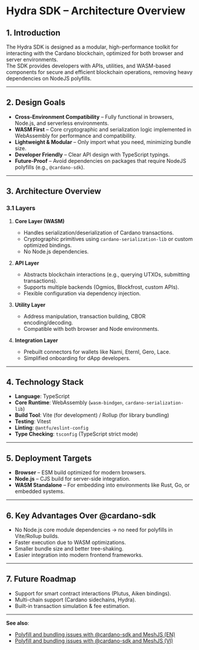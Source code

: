 # Hydra SDK – Architecture Overview

## 1. Introduction
The Hydra SDK is designed as a modular, high-performance toolkit for interacting with the Cardano blockchain, optimized for both browser and server environments.  
The SDK provides developers with APIs, utilities, and WASM-based components for secure and efficient blockchain operations, removing heavy dependencies on NodeJS polyfills.

---

## 2. Design Goals
- **Cross-Environment Compatibility** – Fully functional in browsers, Node.js, and serverless environments.
- **WASM First** – Core cryptographic and serialization logic implemented in WebAssembly for performance and compatibility.
- **Lightweight & Modular** – Only import what you need, minimizing bundle size.
- **Developer Friendly** – Clear API design with TypeScript typings.
- **Future-Proof** – Avoid dependencies on packages that require NodeJS polyfills (e.g., `@cardano-sdk`).

---

## 3. Architecture Overview

### 3.1 Layers
1. **Core Layer (WASM)**
   - Handles serialization/deserialization of Cardano transactions.
   - Cryptographic primitives using `cardano-serialization-lib` or custom optimized bindings.
   - No Node.js dependencies.

2. **API Layer**
   - Abstracts blockchain interactions (e.g., querying UTXOs, submitting transactions).
   - Supports multiple backends (Ogmios, Blockfrost, custom APIs).
   - Flexible configuration via dependency injection.

3. **Utility Layer**
   - Address manipulation, transaction building, CBOR encoding/decoding.
   - Compatible with both browser and Node environments.

4. **Integration Layer**
   - Prebuilt connectors for wallets like Nami, Eternl, Gero, Lace.
   - Simplified onboarding for dApp developers.

---

## 4. Technology Stack
- **Language**: TypeScript
- **Core Runtime**: WebAssembly (`wasm-bindgen`, `cardano-serialization-lib`)
- **Build Tool**: Vite (for development) / Rollup (for library bundling)
- **Testing**: Vitest
- **Linting**: `@antfu/eslint-config`
- **Type Checking**: `tsconfig` (TypeScript strict mode)

---

## 5. Deployment Targets
- **Browser** – ESM build optimized for modern browsers.
- **Node.js** – CJS build for server-side integration.
- **WASM Standalone** – For embedding into environments like Rust, Go, or embedded systems.

---

## 6. Key Advantages Over @cardano-sdk
- No Node.js core module dependencies → no need for polyfills in Vite/Rollup builds.
- Faster execution due to WASM optimizations.
- Smaller bundle size and better tree-shaking.
- Easier integration into modern frontend frameworks.

---

## 7. Future Roadmap
- Support for smart contract interactions (Plutus, Aiken bindings).
- Multi-chain support (Cardano sidechains, Hydra).
- Built-in transaction simulation & fee estimation.

---

**See also**:  
- [Polyfill and bundling issues with @cardano-sdk and MeshJS (EN)](./Polyfill_and_bundling_issues_with_@cardano-sdk_and_MeshJS.md)  
- [Polyfill and bundling issues with @cardano-sdk and MeshJS (VI)](./Polyfill_and_bundling_issues_with_@cardano-sdk_and_MeshJS.vi.md)
